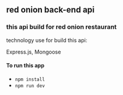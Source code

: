## red onion back-end api
### this api build for red onion restaurant
technology use for build this api:

Express.js,
Mongoose
#### To run this app
- `npm install`
- `npm run dev`
